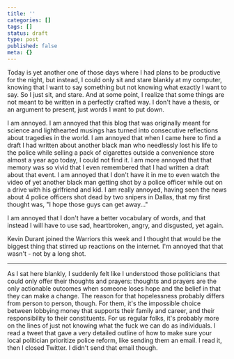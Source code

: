 ```yaml
---
title: ''
categories: []
tags: []
status: draft
type: post
published: false
meta: {}
---
```


Today is yet another one of those days where I had plans to be productive for
the night, but instead, I could only sit and stare blankly at my computer,
knowing that I want to say something but not knowing what exactly I want to
say. So I just sit, and stare. And at some point, I realize that some things
are not meant to be written in a perfectly crafted way. I don't have a thesis,
or an argument to present, just words I want to put down.

I am annoyed. I am annoyed that this blog that was originally meant for
science and lighthearted musings has turned into consecutive reflections about
tragedies in the world. I am annoyed that when I came here to find a draft I
had written about another black man who needlessly lost his life to the police
while selling a pack of cigarettes outside a convenience store almost a year
ago today, I could not find it. I am more annoyed that that memory was so
vivid that I even remembered that I had written a draft about that event. I am
annoyed that I don't have it in me to even watch the video of yet another
black man getting shot by a police officer while out on a drive with his
girlfriend and kid. I am really annoyed, having seen the news about 4 police
officers shot dead by two snipers in Dallas, that my first thought was, "I
hope those guys can get away..."

I am annoyed that I don't have a better vocabulary of words, and that instead
I will have to use sad, heartbroken, angry, and disgusted, yet again.

Kevin Durant joined the Warriors this week and I thought that would be the
biggest thing that stirred up reactions on the internet. I'm annoyed that that
wasn't - not by a long shot.

* * *

As I sat here blankly, I suddenly felt like I understood those politicians
that could only offer their thoughts and prayers: thoughts and prayers are the
only actionable outcomes when someone loses hope and the belief in that they
can make a change. The reason for that hopelessness probably differs from
person to person, though. For them, it's the impossible choice between
lobbying money that supports their family and career, and their responsibility
to their constituents. For us regular folks, it's probably more on the lines
of just not knowing what the fuck we can do as individuals. I read a tweet
that gave a very detailed outline of how to make sure your local politician
prioritize police reform, like sending them an email. I read it, then I closed
Twitter. I didn't send that email though.

